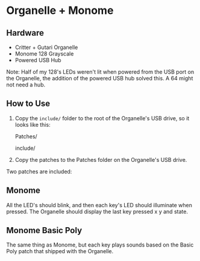 # Organelle + Monome

## Hardware

  - Critter + Gutari Organelle
  - Monome 128 Grayscale
  - Powered USB Hub

Note: Half of my 128's LEDs weren't lit when powered from the USB port on the Organelle, the addition of the powered USB hub solved this. A 64 might not need a hub.

## How to Use

1. Copy the `include/` folder to the root of the Organelle's USB drive, so it looks like this:

    Patches/

    include/

1. Copy the patches to the Patches folder on the Organelle's USB drive.

Two patches are included:

## Monome

All the LED's should blink, and then each key's LED should illuminate when pressed. The Organelle should display the last key pressed x y and state.

## Monome Basic Poly

The same thing as Monome, but each key plays sounds based on the Basic Poly patch that shipped with the Organelle.
